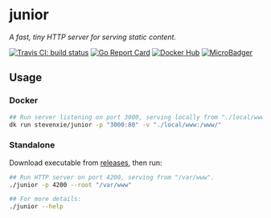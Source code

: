 # junior

_A fast, tiny HTTP server for serving static content._

[![Travis CI: build status][travis-img]][travis]
[![Go Report Card][grc-img]][grc]
[![Docker Hub][docker-img]][docker]
[![MicroBadger][mb-img]][mb]

## Usage

### Docker

```bash
## Run server listening on port 3000, serving locally from "./local/www".
dk run stevenxie/junior -p "3000:80" -v "./local/www:/www/"
```

### Standalone

Download executable from
[releases](https://github.com/steven-xie/junior/releases), then run:

```bash
## Run HTTP server on port 4200, serving from "/var/www".
./junior -p 4200 --root "/var/www"

## For more details:
./junior --help
```

[travis]: https://travis-ci.com/steven-xie/junior
[travis-img]: https://travis-ci.com/steven-xie/junior.svg?branch=master
[grc]: https://goreportcard.com/report/github.com/steven-xie/junior
[grc-img]: https://goreportcard.com/badge/github.com/steven-xie/junior
[mb]: https://microbadger.com/images/stevenxie/juniora
[mb-img]: https://images.microbadger.com/badges/image/stevenxie/junior.svg
[docker]: https://hub.docker.com/r/steven-xie/junior
[docker-img]: https://img.shields.io/docker/pulls/stevenxie/junior.svg
